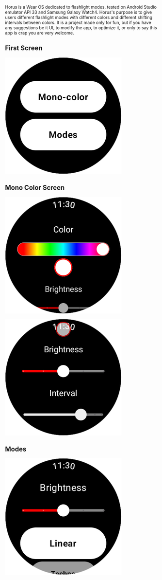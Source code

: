 Horus is a Wear OS dedicated to flashlight modes, tested on Android Studio emulator API 33 and Samsung Galaxy Watch4.
Horus's purpose is to give users different flashlight modes with different colors and different shifting intervals between colors. 
It is a project made only for fun, but if you have any suggestions be it UI, to modify the app, to optimize it, or only to say this app is crap you are very welcome.

## First Screen
![alt text](https://github.com/stivengjinaj/Horus/blob/master/app/src/main/java/com/stiven/horus/horus1.png)

## Mono Color Screen
![alt text](https://github.com/stivengjinaj/Horus/blob/master/app/src/main/java/com/stiven/horus/horus2.png)

![alt text](https://github.com/stivengjinaj/Horus/blob/master/app/src/main/java/com/stiven/horus/horus3.png)

## Modes
![alt text](https://github.com/stivengjinaj/Horus/blob/master/app/src/main/java/com/stiven/horus/horus4.png)
